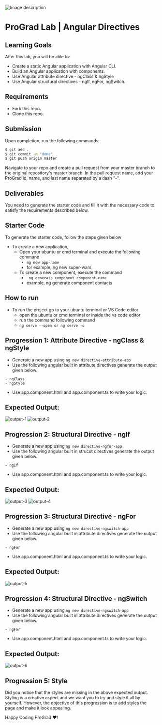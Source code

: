 ![Image description](https://i1.faceprep.in/ProGrad/face-logo-resized.png)

# ProGrad Lab | Angular Directives 


## Learning Goals

After this lab, you will be able to:

- Create a static Angular application with Angular CLI.
- Build an Angular application with components.
- Use Angular attribute directive - ngClass & ngStyle
- Use Angular structural directives - ngIf, ngFor, ngSwitch.

## Requirements

- Fork this repo.
- Clone this repo.

## Submission

Upon completion, run the following commands:

```bash
$ git add .
$ git commit -m "done"
$ git push origin master
```

Navigate to your repo and create a pull request from your master branch to the original repository's master branch. In the pull request name, add your ProGrad id, name, and last name separated by a dash "-".

## Deliverables

You need to generate the starter code and fill it with the necessary code to satisfy the requirements described below.

## Starter Code

To generate the starter code, follow the steps given below

- To create a new application,
    - Open your ubuntu or cmd terminal and execute the following command
      - ```ng new app-name```
      - for example, ng new super-wars
    - To create a new component, execute the command 
      - ``` ng generate component component-name```
      - example, ng generate component contacts
      
## How to run

- To run the project go to your ubuntu terminal or VS Code editor
    - open the ubuntu or cmd terminal or inside the vs code editor
    - run the command following command
    - ```ng serve --open or ng serve -o```


## Progression 1: Attribute Directive - ngClass & ngStyle

- Generate a new app using `ng new directive-attribute-app`
- Use the following angular built in attribute directives generate the output given below.
```
- ngClass
- ngStyle
```
- Use app.component.html and app.component.ts to write your logic.

## Expected Output:
![output-1](https://i1.faceprep.in/ProGrad/ts-day4-3.png)
![output-2](https://i1.faceprep.in/ProGrad/ts-day4-4.png)

## Progression 2: Structural Directive - ngIf
- Generate a new app using `ng new directive-ngfor-app`
- Use the following angular built in strucut directives generate the output given below.
```
- ngIf
```
- Use app.component.html and app.component.ts to write your logic.

## Expected Output:
![output-3](https://i1.faceprep.in/ProGrad/ts-day4-1.png)
![output-4](https://i1.faceprep.in/ProGrad/ts-day4-2.png)

## Progression 3: Structural Directive - ngFor
- Generate a new app using `ng new directive-ngswitch-app`
- Use the following angular built in attribute directives generate the output given below.
```
- ngFor
```
- Use app.component.html and app.component.ts to write your logic.

## Expected Output:
![output-5](https://i1.faceprep.in/ProGrad/ts-day4-5.png)

## Progression 4: Structural Directive - ngSwitch
- Generate a new app using `ng new directive-ngswitch-app`
- Use the following angular built in attribute directives generate the output given below.
```
- ngFor
```
- Use app.component.html and app.component.ts to write your logic.

## Expected Output:
![output-6](https://i1.faceprep.in/ProGrad/ts-day4-6.png)

## Progression 5: Style
Did you notice that the styles are missing in the above expected output. Styling is a creative aspect and we want you to try and style it all by yourself. However, the objective of this progression is to add styles the page and make it look appealing.

Happy Coding ProGrad ❤️!
